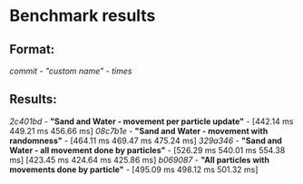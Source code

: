 # Benchmark results

## Format:

*commit* - *"custom name"* - *times*

## Results:
*2c401bd* - **"Sand and Water - movement per particle update"** - [442.14 ms 449.21 ms 456.66 ms]
*08c7b1e* - **"Sand and Water - movement with randomness"** - [464.11 ms 469.47 ms 475.24 ms]
*329a346* - **"Sand and Water - all movement done by particles"** - [526.29 ms 540.01 ms 554.38 ms] [423.45 ms 424.64 ms 425.86 ms]
*b069087* - **"All particles with movements done by particle"** - [495.09 ms 498.12 ms 501.32 ms]
